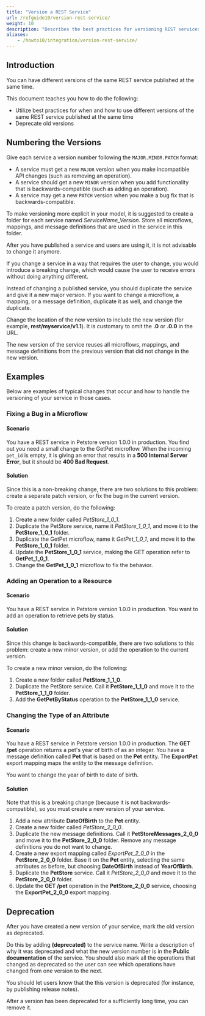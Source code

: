 ```yaml
---
title: "Version a REST Service"
url: /refguide10/version-rest-service/
weight: 10
description: "Describes the best practices for versioning REST services in Mendix."
aliases:
    - /howto10/integration/version-rest-service/
---
```


## Introduction

You can have different versions of the same REST service published at the same time.

This document teaches you how to do the following:

* Utilize best practices for when and how to use different versions of the same REST service published at the same time
* Deprecate old versions

## Numbering the Versions

Give each service a version number following the `MAJOR.MINOR.PATCH` format:

* A service must get a new `MAJOR` version when you make incompatible API changes (such as removing an operation).
* A service should get a new `MINOR` version when you add functionality that is backwards-compatible (such as adding an operation).
* A service may get a new `PATCH` version when you make a bug fix that is backwards-compatible.

To make versioning more explicit in your model, it is suggested to create a folder for each service named *ServiceName_Version*. Store all microflows, mappings, and message definitions that are used in the service in this folder.

After you have published a service and users are using it, it is not advisable to change it anymore. 

If you change a service in a way that requires the user to change, you would introduce a breaking change, which would cause the user to receive errors without doing anything different. 

Instead of changing a published service, you should duplicate the service and give it a new major version. If you want to change a microflow, a mapping, or a message definition, duplicate it as well, and change the duplicate.

Change the location of the new version to include the new version (for example, **rest/myservice/v1.1**). It is customary to omit the **.0** or **.0.0** in the URL.

The new version of the service reuses all microflows, mappings, and message definitions from the previous version that did not change in the new version.

## Examples

Below are examples of typical changes that occur and how to handle the versioning of your service in those cases.

### Fixing a Bug in a Microflow

#### Scenario

You have a REST service in Petstore version 1.0.0 in production. You find out you need a small change to the GetPet microflow. When the incoming `pet_id` is empty, it is giving an error that results in a **500 Internal Server Error**, but it should be **400 Bad Request**.

#### Solution

Since this is a non-breaking change, there are two solutions to this problem: create a separate patch version, or fix the bug in the current version.

To create a patch version, do the following:

1. Create a new folder called *PetStore_1_0_1*.
2. Duplicate the PetStore service, name it *PetStore_1_0_1*, and move it to the **PetStore_1_0_1** folder.
3. Duplicate the GetPet microflow, name it *GetPet_1_0_1*, and move it to the **PetStore_1_0_1** folder.
4. Update the **PetStore_1_0_1** service, making the GET operation refer to **GetPet_1_0_1**.
5. Change the **GetPet_1_0_1** microflow to fix the behavior.

### Adding an Operation to a Resource

#### Scenario

You have a REST service in Petstore version 1.0.0 in production. You want to add an operation to retrieve pets by status.

#### Solution

Since this change is backwards-compatible, there are two solutions to this problem: create a new minor version, or add the operation to the current version.

To create a new minor version, do the following:

1. Create a new folder called **PetStore_1_1_0**.
2. Duplicate the PetStore service. Call it **PetStore_1_1_0** and move it to the **PetStore_1_1_0** folder.
3. Add the **GetPetByStatus** operation to the **PetStore_1_1_0** service.

### Changing the Type of an Attribute

#### Scenario

You have a REST service in Petstore version 1.0.0 in production. The **GET /pet** operation returns a pet's year of birth of as an integer. You have a message definition called **Pet** that is based on the **Pet** entity. The **ExportPet** export mapping maps the entity to the message definition.

You want to change the year of birth to date of birth.

#### Solution

Note that this is a breaking change (because it is not backwards-compatible), so you must create a new version of your service.

1. Add a new attribute **DateOfBirth** to the **Pet** entity.
2. Create a new folder called *PetStore_2_0_0*.
3. Duplicate the new message definitions. Call it **PetStoreMessages_2_0_0** and move it to the **PetStore_2_0_0** folder. Remove any message definitions you do not want to change.
4. Create a new export mapping called *ExportPet_2_0_0* in the **PetStore_2_0_0** folder. Base it on the **Pet** entity, selecting the same attributes as before, but choosing **DateOfBirth** instead of **YearOfBirth**.
5. Duplicate the **PetStore** service. Call it *PetStore_2_0_0* and move it to the **PetStore_2_0_0** folder.
6. Update the **GET /pet** operation in the **PetStore_2_0_0** service, choosing the **ExportPet_2_0_0** export mapping.

## Deprecation

After you have created a new version of your service, mark the old version as deprecated.

Do this by adding **(deprecated)** to the service name. Write a description of why it was deprecated and what the new version number is in the **Public documentation** of the service. You should also mark all the operations that changed as deprecated so the user can see which operations have changed from one version to the next.

You should let users know that the this version is deprecated (for instance, by publishing release notes).

After a version has been deprecated for a sufficiently long time, you can remove it. 
